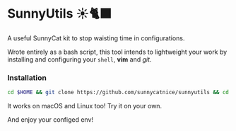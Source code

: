 # SunnyUtils ☀️🐈‍⬛
A useful SunnyCat kit to stop waisting time in configurations.

Wrote entirely as a bash script, this tool intends to lightweight your work by installing and configuring your `shell`, **vim** and *git*.

### Installation
```bash
cd $HOME && git clone https://github.com/sunnycatnice/sunnyutils && cd sunnyutils && chmod 755 ./install.sh ./clear.sh && ./install.zsh -s && cd ..
```

It works on macOS and Linux too! Try it on your own.



And enjoy your configed env!